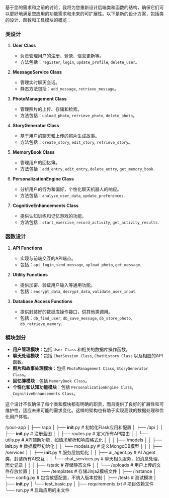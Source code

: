 基于您的需求和之前的讨论，我将为您重新设计后端类和函数的结构，确保它们可以更好地满足您应用的功能需求和未来的可扩展性。以下是新的设计方案，包括类的设计、函数和工具模块的概览：

### 类设计

1. **User Class**
   - 负责管理用户的注册、登录、信息更新等。
   - 方法包括：`register`, `login`, `update_profile`, `delete_user`。

2. **MessageService Class**
   - 管理实时聊天会话。
   - 静态方法包括：`add_message`, `retrieve_message`。

4. **PhotoManagement Class**
   - 管理照片的上传、存储和检索。
   - 方法包括：`upload_photo`, `retrieve_photo`, `delete_photo`。

5. **StoryGenerator Class**
   - 基于用户的聊天和上传的照片生成故事。
   - 方法包括：`create_story`, `edit_story`, `retrieve_story`。

6. **MemoryBook Class**
   - 管理用户的回忆簿。
   - 方法包括：`add_entry`, `edit_entry`, `delete_entry`, `get_memory_book`.

7. **PersonalizationEngine Class**
   - 分析用户的行为和偏好，个性化聊天机器人的响应。
   - 方法包括：`analyze_user_data`, `update_preferences`.

8. **CognitiveEnhancements Class**
   - 提供认知训练和记忆游戏的功能。
   - 方法包括：`start_exercise`, `record_activity`, `get_activity_results`.

### 函数设计

1. **API Functions**
   - 实现与前端交互的API端点。
   - 包括：`api_login`, `send_message`, `upload_photo`, `get_message`.

2. **Utility Functions**
   - 提供加密、验证用户输入等通用功能。
   - 包括：`encrypt_data`, `decrypt_data`, `validate_user_input`.

3. **Database Access Functions**
   - 提供封装好的数据库操作接口，供其他类调用。
   - 包括：`db_find_user`, `db_save_message`, `db_store_photo`, `db_retrieve_memory`.

### 模块划分

- **用户管理模块**：包括 `User Class` 和相关的数据库操作函数。
- **聊天处理模块**：包括 `ChatSession Class`, `ChatHistory Class` 以及相应的API函数。
- **照片和故事处理模块**：包括 `PhotoManagement Class`, `StoryGenerator Class`。
- **回忆簿模块**：包括 `MemoryBook Class`。
- **个性化和认知功能模块**：包括 `PersonalizationEngine Class`, `CognitiveEnhancements Class`。

这个设计不仅确保了每个类和模块都有明确的职责，而且提供了良好的扩展性和可维护性，适应未来可能的需求变化。这样的架构也有助于实现高效的数据处理和优化用户体验。


/your-app
│
├── /app
│   ├── __init__.py       # 初始化Flask应用和配置
│   ├── /api
│   │   ├── __init__.py   # 注册蓝图
│   │   ├── routes.py     # 定义所有API路由
│   │   └── utils.py      # API辅助功能，如请求解析和响应格式化
│   │
│   ├── /models
│   │   ├── __init__.py   # 数据模型初始化
│   │   └── models.py     # 定义MongoDB模型
│   │
│   ├── /services
│   │   ├── __init__.py   # 服务层初始化
│   │   ├── ai_agent.py   # AI Agent类，封装所有AI交互
│   │   └── chat_services.py  # 聊天相关服务，如消息处理、历史记录
│   │
│   ├── /static           # 存储静态文件
│   │   └── /uploads      # 用户上传的文件存放位置
│   │
│   └── /templates        # 存储Jinja2模板文件
│
├── /instance
│   └── config.py         # 包含敏感配置，不纳入版本控制
│
├── /tests                # 测试模块
│   ├── __init__.py
│   └── test_basic.py
│
├── requirements.txt      # 项目依赖文件
└── run.py                # 启动应用的主文件
